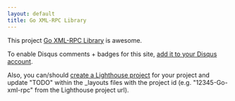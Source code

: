 ```yaml
---
layout: default
title: Go XML-RPC Library
---
```


This project <a href="http://github.com/sionide21/Go-xml-rpc">Go XML-RPC Library</a> is awesome.

To enable Disqus comments + badges for this site, [add it to your Disqus account](http://disqus.com/add/).

Also, you can/should [create a Lighthouse project](http://sionide21.lighthouseapp.com/projects/new) for your project and update "TODO" within the _layouts files with the project id (e.g. "12345-Go-xml-rpc" from the Lighthouse project url).